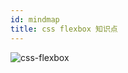 ```yaml
---
id: mindmap
title: css flexbox 知识点
---
```


![css-flexbox](https://cdn.nlark.com/yuque/0/2018/png/103970/1543300623438-237afdc8-d513-4b8f-af9d-6ad7b08dbf63.png)